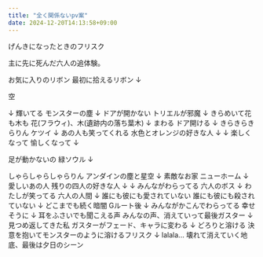 ```yaml
---
title: "全く関係ないpv案"
date: 2024-12-20T14:13:58+09:00
---
```

げんきになったときのフリスク

主に先に死んだ六人の追体験。


お気に入りのリボン
最初に拾えるリボン
↓

空

↓
輝いてる
モンスターの塵
↓
ドアが開かない
トリエルが邪魔
↓
きらめいて花も木も
花(フラウィ)、木(遺跡内の落ち葉木)
↓
まわる
ドア開ける
↓
きらきらきらりん
ケツイ
↓
あの人も笑ってくれる
水色とオレンジの好きな人
↓
↓
楽しくなって
愉しくなって
↓


足が動かないの
緑ソウル
↓

しゃらしゃらしゃらりん
アンダインの塵と星空
↓
素敵なお家
ニューホーム
↓
愛しいあの人
残りの四人の好きな人
↓
↓
みんながわらってる
六人のボス
↓
わたしが笑ってる
六人の人間
↓
誰にも彼にも愛されていない
誰にも彼にも殺されていない
↓
どこまでも続く暗闇
Gルート後
↓
みんながかこんでわらってる
幸せそうに
↓
耳をふさいでも聞こえる声
みんなの声、消えていって最後ガスター
↓
見つめ返してきた私
ガスターがフェード、キャラに変わる
↓
どろりと溶ける
決意を抱いてモンスターのように溶けるフリスク
↓
lalala...
壊れて消えていく地底、最後は夕日のシーン
